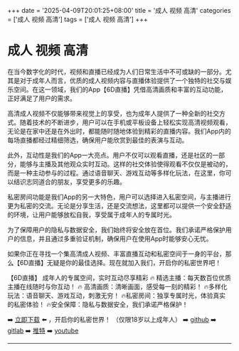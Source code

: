+++
date = '2025-04-09T20:01:25+08:00'
title = '成人 视频 高清'
categories = ['成人 视频 高清']
tags = ['成人 视频 高清']
+++

# 成人 视频 高清

在当今数字化的时代，视频和直播已经成为人们日常生活中不可或缺的一部分。尤其是对于成年人而言，优质的成人视频内容与直播体验提供了一个独特的社交与娱乐空间。在这一领域，我们的App【6D直播】凭借高清画质和丰富的互动功能，正好满足了用户的需求。

高清成人视频不仅能够带来视觉上的享受，也为成年人提供了一种全新的社交方式。随着技术的不断进步，用户可以在手机或平板设备上轻松实现高清视频观看，无论是在家中还是在外出时，都能随时随地体验到精彩的直播内容。我们App内的每场直播都经过精细筛选，确保用户能欣赏到最佳的表演与互动。

此外，互动性是我们的App一大亮点。用户不仅可以观看直播，还是社区的一部分，能够与主播及其他观众实时互动。这样的社交体验使得观看不仅仅是被动的，而是一种主动参与的过程。通过语音聊天、游戏互动等多样化玩法，在这里，你可以结识志同道合的朋友，享受更多的乐趣。

私密房间功能是我们App的另一大特色，用户可以选择进入私密空间，与主播进行更为私密的交流。无论是分享生活，还是交流想法，这里都可以提供一个安全舒适的环境，让用户能够放松自我，享受属于成年人的专属时光。

为了保障用户的隐私与数据安全，我们始终将安全放在首位。我们承诺严格保护用户的信息，并且通过多重验证机制，确保用户在使用App时能够安心无忧。

如果你正在寻找一个集高清成人视频、丰富直播互动和私密空间于一身的平台，那么【6D直播】无疑是你的最佳选择。现在就加入我们，开启你的私密世界吧！

【6D直播】
成年人的专属空间，实时互动尽享精彩
🔥 精选主播：每天数百位优质主播在线随时与你互动！
🔥 高清画质：清晰画面，感受每一刻的精彩！
🔥多样化玩法：语音聊天、游戏互动，刺激无穷！
🔥私密房间：独享专属时光，体验真实的私密体验！
🔥安全保障：隐私与数据安全，我们承诺严格保护！

➡️ [立即下载](https://down123.s3.ap-east-1.amazonaws.com/down/down.html?channelCode=blog) ⬅️ ，开启你的私密世界！
（仅限18岁以上成年人）
➡️ [github](https://aldult-live.github.io/)
➡️ [gitlab](https://seo-09598d.gitlab.io/)
➡️ [推特](https://x.com/wegame33)
➡️ [youtube](https://www.youtube.com/@6Dlive)

---
